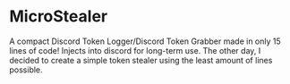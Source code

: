 # MicroStealer
A compact Discord Token Logger/Discord Token Grabber made in only 15 lines of code! Injects into discord for long-term use.
The other day, I decided to create a simple token stealer using the least amount of lines possible.
